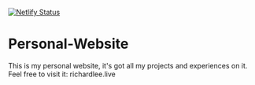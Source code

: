 [![Netlify Status](https://api.netlify.com/api/v1/badges/a0453cdb-c3dd-4f26-9e9f-3667bb7455a8/deploy-status)](https://app.netlify.com/sites/richardleedev/deploys)

# Personal-Website

This is my personal website, it's got all my projects and experiences on it. Feel free to visit it: richardlee.live

